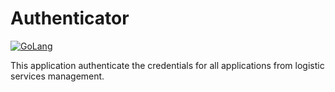 # Authenticator

[![GoLang](https://img.shields.io/badge/Go-00ADD8?style=for-the-badge&logo=go&logoColor=white)](https://go.dev/)

This application authenticate the credentials for all applications from logistic services management.
